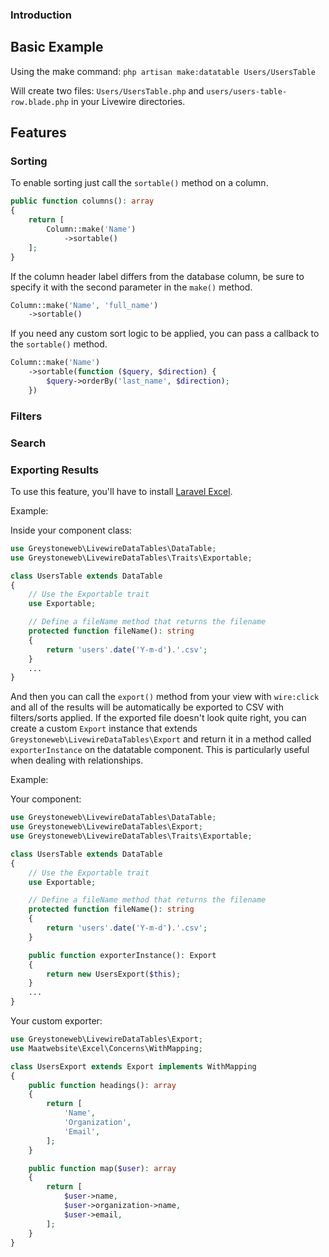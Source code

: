 ### Introduction



## Basic Example

Using the make command:
`php artisan make:datatable Users/UsersTable`

Will create two files: `Users/UsersTable.php` and `users/users-table-row.blade.php` in your Livewire directories.

## Features

### Sorting

To enable sorting just call the `sortable()` method on a column.

```php
public function columns(): array
{
    return [
        Column::make('Name')
            ->sortable()
    ];
}

```

If the column header label differs from the database column, be sure to specify it with the second parameter in the `make()` method.

```php
Column::make('Name', 'full_name')
    ->sortable()
```

If you need any custom sort logic to be applied, you can pass a callback to the `sortable()` method.

```php
Column::make('Name')
    ->sortable(function ($query, $direction) {
        $query->orderBy('last_name', $direction);
    })
```

### Filters

### Search

### Exporting Results
To use this feature, you'll have to install [Laravel Excel](https://laravel-excel.com/).

Example:

Inside your component class:
```php
use Greystoneweb\LivewireDataTables\DataTable;
use Greystoneweb\LivewireDataTables\Traits\Exportable;

class UsersTable extends DataTable
{
    // Use the Exportable trait
    use Exportable;

    // Define a fileName method that returns the filename
    protected function fileName(): string
    {
        return 'users'.date('Y-m-d').'.csv';
    }
    ...
}
```

And then you can call the `export()` method from your view with `wire:click` and all of the results will be automatically be exported to CSV with filters/sorts applied. If the exported file doesn't look quite right, you can create a custom `Export` instance that extends `Greystoneweb\LivewireDataTables\Export` and return it in a method called `exporterInstance` on the datatable component. This is particularly useful when dealing with relationships.

Example:

Your component:
```php
use Greystoneweb\LivewireDataTables\DataTable;
use Greystoneweb\LivewireDataTables\Export;
use Greystoneweb\LivewireDataTables\Traits\Exportable;

class UsersTable extends DataTable
{
    // Use the Exportable trait
    use Exportable;

    // Define a fileName method that returns the filename
    protected function fileName(): string
    {
        return 'users'.date('Y-m-d').'.csv';
    }

    public function exporterInstance(): Export
    {
        return new UsersExport($this);
    }
    ...
}
```

Your custom exporter:
```php
use Greystoneweb\LivewireDataTables\Export;
use Maatwebsite\Excel\Concerns\WithMapping;

class UsersExport extends Export implements WithMapping
{
    public function headings(): array
    {
        return [
            'Name',
            'Organization',
            'Email',
        ];
    }

    public function map($user): array
    {
        return [
            $user->name,
            $user->organization->name,
            $user->email,
        ];
    }
}
```